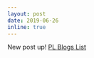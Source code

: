 ```yaml
---
layout: post
date: 2019-06-26
inline: true
---
```

New post up! [PL Blogs List](https://grep-aarkash.github.io/blog/2019/Important-Websites-To-Keep-A-Track-of-for-PL!/)
